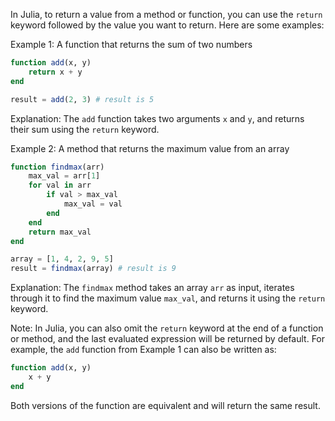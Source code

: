 In Julia, to return a value from a method or function, you can use the `return` keyword followed by the value you want to return. Here are some examples:

Example 1: A function that returns the sum of two numbers

```julia
function add(x, y)
    return x + y
end

result = add(2, 3) # result is 5
```

Explanation: The `add` function takes two arguments `x` and `y`, and returns their sum using the `return` keyword.

Example 2: A method that returns the maximum value from an array

```julia
function findmax(arr)
    max_val = arr[1]
    for val in arr
        if val > max_val
            max_val = val
        end
    end
    return max_val
end

array = [1, 4, 2, 9, 5]
result = findmax(array) # result is 9
```

Explanation: The `findmax` method takes an array `arr` as input, iterates through it to find the maximum value `max_val`, and returns it using the `return` keyword.

Note: In Julia, you can also omit the `return` keyword at the end of a function or method, and the last evaluated expression will be returned by default. For example, the `add` function from Example 1 can also be written as:

```julia
function add(x, y)
    x + y
end
``` 

Both versions of the function are equivalent and will return the same result.